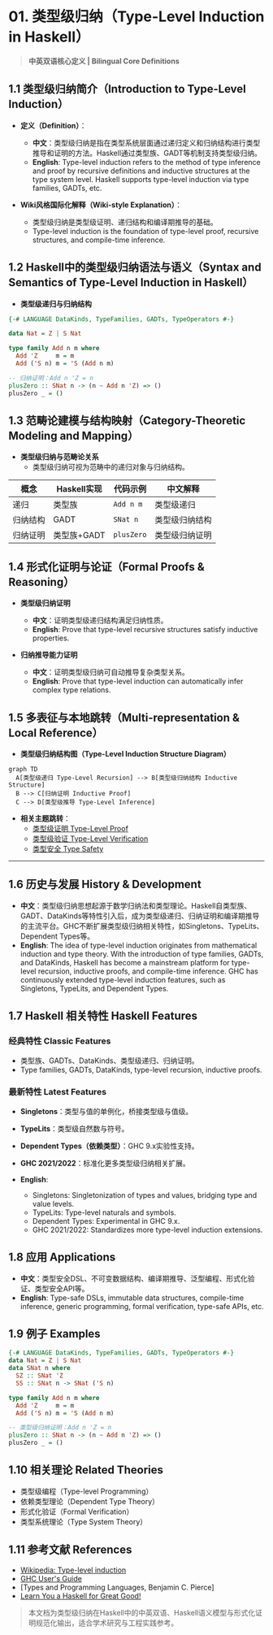 # 01. 类型级归纳（Type-Level Induction in Haskell）

> **中英双语核心定义 | Bilingual Core Definitions**

## 1.1 类型级归纳简介（Introduction to Type-Level Induction）

- **定义（Definition）**：
  - **中文**：类型级归纳是指在类型系统层面通过递归定义和归纳结构进行类型推导和证明的方法。Haskell通过类型族、GADT等机制支持类型级归纳。
  - **English**: Type-level induction refers to the method of type inference and proof by recursive definitions and inductive structures at the type system level. Haskell supports type-level induction via type families, GADTs, etc.

- **Wiki风格国际化解释（Wiki-style Explanation）**：
  - 类型级归纳是类型级证明、递归结构和编译期推导的基础。
  - Type-level induction is the foundation of type-level proof, recursive structures, and compile-time inference.

## 1.2 Haskell中的类型级归纳语法与语义（Syntax and Semantics of Type-Level Induction in Haskell）

- **类型级递归与归纳结构**

```haskell
{-# LANGUAGE DataKinds, TypeFamilies, GADTs, TypeOperators #-}

data Nat = Z | S Nat

type family Add n m where
  Add 'Z     m = m
  Add ('S n) m = 'S (Add n m)

-- 归纳证明：Add n 'Z = n
plusZero :: SNat n -> (n ~ Add n 'Z) => ()
plusZero _ = ()
```

## 1.3 范畴论建模与结构映射（Category-Theoretic Modeling and Mapping）

- **类型级归纳与范畴论关系**
  - 类型级归纳可视为范畴中的递归对象与归纳结构。

| 概念 | Haskell实现 | 代码示例 | 中文解释 |
|------|-------------|----------|----------|
| 递归 | 类型族 | `Add n m` | 类型级递归 |
| 归纳结构 | GADT | `SNat n` | 类型级归纳结构 |
| 归纳证明 | 类型族+GADT | `plusZero` | 类型级归纳证明 |

## 1.4 形式化证明与论证（Formal Proofs & Reasoning）

- **类型级归纳证明**
  - **中文**：证明类型级递归结构满足归纳性质。
  - **English**: Prove that type-level recursive structures satisfy inductive properties.

- **归纳推导能力证明**
  - **中文**：证明类型级归纳可自动推导复杂类型关系。
  - **English**: Prove that type-level induction can automatically infer complex type relations.

## 1.5 多表征与本地跳转（Multi-representation & Local Reference）

- **类型级归纳结构图（Type-Level Induction Structure Diagram）**

```mermaid
graph TD
  A[类型级递归 Type-Level Recursion] --> B[类型级归纳结构 Inductive Structure]
  B --> C[归纳证明 Inductive Proof]
  C --> D[类型级推导 Type-Level Inference]
```

- **相关主题跳转**：
  - [类型级证明 Type-Level Proof](./01-Type-Level-Proof.md)
  - [类型级验证 Type-Level Verification](./01-Type-Level-Verification.md)
  - [类型安全 Type Safety](./01-Type-Safety.md)

---

## 1.6 历史与发展 History & Development

- **中文**：类型级归纳思想起源于数学归纳法和类型理论。Haskell自类型族、GADT、DataKinds等特性引入后，成为类型级递归、归纳证明和编译期推导的主流平台。GHC不断扩展类型级归纳相关特性，如Singletons、TypeLits、Dependent Types等。
- **English**: The idea of type-level induction originates from mathematical induction and type theory. With the introduction of type families, GADTs, and DataKinds, Haskell has become a mainstream platform for type-level recursion, inductive proofs, and compile-time inference. GHC has continuously extended type-level induction features, such as Singletons, TypeLits, and Dependent Types.

## 1.7 Haskell 相关特性 Haskell Features

### 经典特性 Classic Features

- 类型族、GADTs、DataKinds、类型级递归、归纳证明。
- Type families, GADTs, DataKinds, type-level recursion, inductive proofs.

### 最新特性 Latest Features

- **Singletons**：类型与值的单例化，桥接类型级与值级。
- **TypeLits**：类型级自然数与符号。
- **Dependent Types（依赖类型）**：GHC 9.x实验性支持。
- **GHC 2021/2022**：标准化更多类型级归纳相关扩展。

- **English**:
  - Singletons: Singletonization of types and values, bridging type and value levels.
  - TypeLits: Type-level naturals and symbols.
  - Dependent Types: Experimental in GHC 9.x.
  - GHC 2021/2022: Standardizes more type-level induction extensions.

## 1.8 应用 Applications

- **中文**：类型安全DSL、不可变数据结构、编译期推导、泛型编程、形式化验证、类型安全API等。
- **English**: Type-safe DSLs, immutable data structures, compile-time inference, generic programming, formal verification, type-safe APIs, etc.

## 1.9 例子 Examples

```haskell
{-# LANGUAGE DataKinds, TypeFamilies, GADTs, TypeOperators #-}
data Nat = Z | S Nat
data SNat n where
  SZ :: SNat 'Z
  SS :: SNat n -> SNat ('S n)

type family Add n m where
  Add 'Z     m = m
  Add ('S n) m = 'S (Add n m)

-- 类型级归纳证明：Add n 'Z = n
plusZero :: SNat n -> (n ~ Add n 'Z) => ()
plusZero _ = ()
```

## 1.10 相关理论 Related Theories

- 类型级编程（Type-level Programming）
- 依赖类型理论（Dependent Type Theory）
- 形式化验证（Formal Verification）
- 类型系统理论（Type System Theory）

## 1.11 参考文献 References

- [Wikipedia: Type-level induction](https://en.wikipedia.org/wiki/Type-level_programming#Induction)
- [GHC User's Guide](https://downloads.haskell.org/ghc/latest/docs/html/users_guide/)
- [Types and Programming Languages, Benjamin C. Pierce]
- [Learn You a Haskell for Great Good!](http://learnyouahaskell.com/)

> 本文档为类型级归纳在Haskell中的中英双语、Haskell语义模型与形式化证明规范化输出，适合学术研究与工程实践参考。
